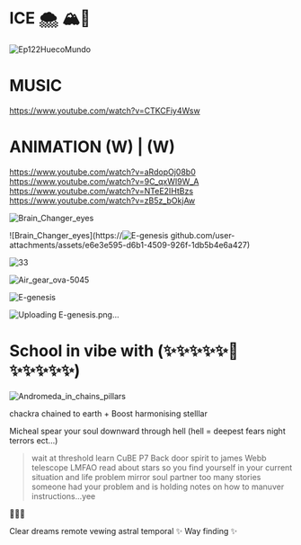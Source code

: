 # ICE 🌨️ 🏔️🌙

![Ep122HuecoMundo](https://github.com/user-attachments/assets/4c142a94-f11b-49d1-a700-724d30c0ae15)

# MUSIC 
https://www.youtube.com/watch?v=CTKCFiy4Wsw

# ANIMATION (W) | (W) 
https://www.youtube.com/watch?v=aRdopOj08b0
https://www.youtube.com/watch?v=9C_qxWI9W_A
https://www.youtube.com/watch?v=NTeE2IHtBzs
https://www.youtube.com/watch?v=zB5z_bOkjAw


![Brain_Changer_eyes](https://github.com/user-attachments/assets/de36fc72-6711-4645-b897-ce83b170bf0d)


![Brain_Changer_eyes](https://![E-genesis](https://github.com/user-attachments/assets/498fd533-d624-42fc-a6f6-eb3497bb782b)
github.com/user-attachments/assets/e6e3e595-d6b1-4509-926f-1db5b4e6a427)


![33](https://github.com/user-attachments/assets/dc1b0ee7-af5a-4fb1-a03c-1da55850703a)

![Air_gear_ova-5045](https://github.com/user-attachments/assets/eee8e2e8-8255-4452-b088-05c73f7e70d2)

![E-genesis](https://github.com/user-attachments/assets/0c44dd30-fc18-409f-8a66-017d9e10cf96)


![Uploading E-genesis.png…]()



# School in vibe with (✨✨✨✨✨🦑✨✨✨✨✨) 

![Andromeda_in_chains_pillars](https://github.com/user-attachments/assets/cc88dcde-1a0d-4726-9817-3384340e8c91)

chackra chained to earth + Boost harmonising stelllar 

Micheal spear your soul downward through hell (hell = deepest fears night terrors ect...)
>wait at threshold learn
>CuBE
>P7 Back door spirit to james Webb telescope LMFAO
>read about stars so you find yourself in your current situation and life problem mirror soul partner too many stories someone had your problem and is holding notes on how to manuver instructions...yee

🌌🌌🌌

Clear dreams remote vewing astral temporal 
✨ Way finding ✨
